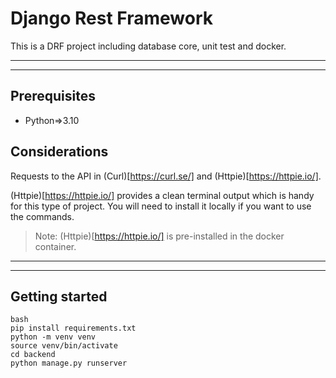 # Django Rest Framework
This is a DRF project including database core, unit test and docker.
***
***

## Prerequisites
- Python=>3.10

## Considerations
Requests to the API in (Curl)[https://curl.se/] and (Httpie)[https://httpie.io/]. 

(Httpie)[https://httpie.io/] provides a clean terminal output which is handy for this type of project. You will need to install it locally if you want to use the commands.
>Note: (Httpie)[https://httpie.io/] is pre-installed in the docker container.
***
***

## Getting started
```
bash
pip install requirements.txt
python -m venv venv
source venv/bin/activate
cd backend
python manage.py runserver
```
